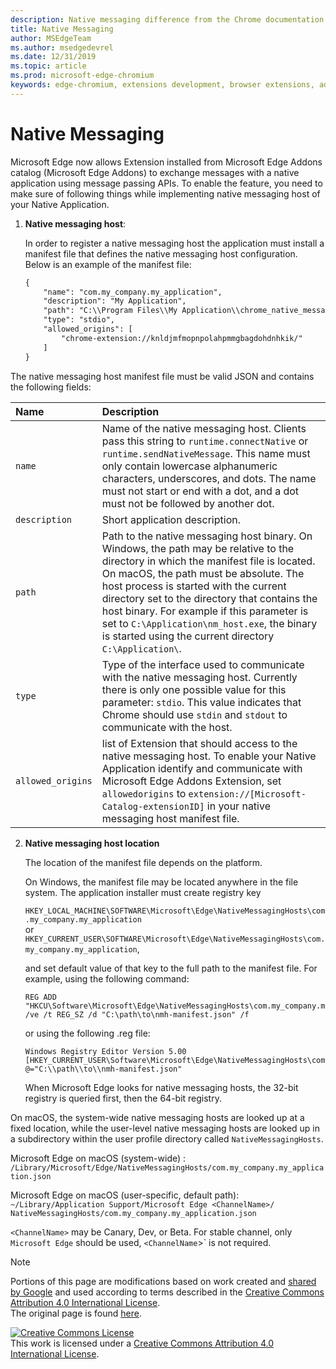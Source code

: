 ```yaml
---
description: Native messaging difference from the Chrome documentation
title: Native Messaging
author: MSEdgeTeam
ms.author: msedgedevrel
ms.date: 12/31/2019
ms.topic: article
ms.prod: microsoft-edge-chromium
keywords: edge-chromium, extensions development, browser extensions, addons, partner center, developer
---
```


# Native Messaging  

Microsoft Edge now allows Extension installed from Microsoft Edge Addons catalog \(Microsoft Edge Addons\) to exchange messages with a native application using message passing APIs.  To enable the feature, you need to make sure of following things while implementing native messaging host of your Native Application.  

<!--
 > [!NOTE]
> Native messaging is currently not supported on macOS and Linux version of Microsoft Edge.  This feature support is planned to be implemented soon.  -->  

1.  **Native messaging host**:  
    
    In order to register a native messaging host the application must install a manifest file that defines the native messaging host configuration.  Below is an example of the manifest file:  
    
    ```xml
    {
        "name": "com.my_company.my_application",
        "description": "My Application",
        "path": "C:\\Program Files\\My Application\\chrome_native_messaging_host.exe",
        "type": "stdio",
        "allowed_origins": [
            "chrome-extension://knldjmfmopnpolahpmmgbagdohdnhkik/"
        ]
    }
    ```  
    
The native messaging host manifest file must be valid JSON and contains the following fields:  

| Name | Description |  
|:--- |:--- |  
| `name` | Name of the native messaging host. Clients pass this string to `runtime.connectNative` or `runtime.sendNativeMessage`.  This name must only contain lowercase alphanumeric characters, underscores, and dots.  The name must not start or end with a dot, and a dot must not be followed by another dot. |  
| `description` | Short application description. |  
| `path` | Path to the native messaging host binary.  On Windows, the path may be relative to the directory in which the manifest file is located.  On macOS, the path must be absolute.  The host process is started with the current directory set to the directory that contains the host binary. For example if this parameter is set to `C:\Application\nm_host.exe`, the binary is started using the current directory `C:\Application\`. |  
| `type` | Type of the interface used to communicate with the native messaging host.  Currently there is only one possible value for this parameter: `stdio`.  This value indicates that Chrome should use `stdin` and `stdout` to communicate with the host. |  
| `allowed_origins` |  list of Extension that should access to the native messaging host.  To enable your Native Application identify and communicate with Microsoft Edge Addons Extension, set `allowedorigins` to `extension://[Microsoft-Catalog-extensionID]` in your native messaging host manifest file. |  

2.  **Native messaging host location**  
    
    The location of the manifest file depends on the platform.  
    
    On Windows, the manifest file may be located anywhere in the file system.  The application installer must create registry key  
    
    `HKEY_LOCAL_MACHINE\SOFTWARE\Microsoft\Edge\NativeMessagingHosts\com.my_company.my_application`  
    or  
    `HKEY_CURRENT_USER\SOFTWARE\Microsoft\Edge\NativeMessagingHosts\com.my_company.my_application`,  
    
    and set default value of that key to the full path to the manifest file.  For example, using the following command:  
    
    ```shell
    REG ADD "HKCU\Software\Microsoft\Edge\NativeMessagingHosts\com.my_company.my_application" /ve /t REG_SZ /d "C:\path\to\nmh-manifest.json" /f
    ```  
    
    or using the following .reg file:  
    
    ```shell
    Windows Registry Editor Version 5.00
    [HKEY_CURRENT_USER\Software\Microsoft\Edge\NativeMessagingHosts\com.my_company.my_application]
    @="C:\\path\\to\\nmh-manifest.json"
    ```  
    
    When Microsoft Edge looks for native messaging hosts, the 32-bit registry is queried first, then the 64-bit registry.  

On macOS, the system-wide native messaging hosts are looked up at a fixed location, while the user-level native messaging hosts are looked up in a subdirectory within the user profile directory called `NativeMessagingHosts`.  

Microsoft Edge on macOS \(system-wide\) :  
`/Library/Microsoft/Edge/NativeMessagingHosts/com.my_company.my_application.json`  

Microsoft Edge on macOS \(user-specific, default path\):  
`~/Library/Application Support/Microsoft Edge <ChannelName>/ NativeMessagingHosts/com.my_company.my_application.json`  

`<ChannelName>` may be Canary, Dev, or Beta. For stable channel, only `Microsoft Edge` should be used, `<ChannelName`>` is not required.

<!-- image links -->  

<!-- links -->  

> [!NOTE]
> Portions of this page are modifications based on work created and [shared by Google][GoogleSitePolicies] and used according to terms described in the [Creative Commons Attribution 4.0 International License][CCA4IL].  
> The original page is found [here](https://developer.chrome.com/extensions/nativeMessaging).  

[![Creative Commons License][CCby4Image]][CCA4IL]  
This work is licensed under a [Creative Commons Attribution 4.0 International License][CCA4IL].  

[CCA4IL]: https://creativecommons.org/licenses/by/4.0  
[CCby4Image]: https://i.creativecommons.org/l/by/4.0/88x31.png  
[GoogleSitePolicies]: https://developers.google.com/terms/site-policies
